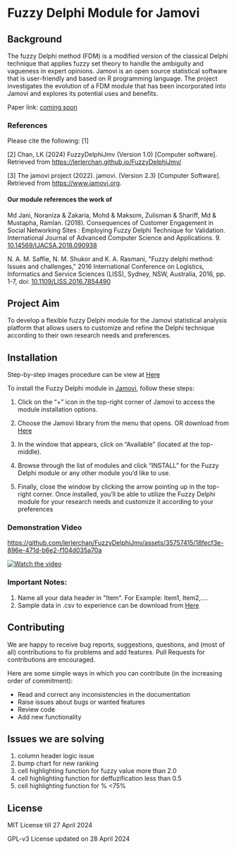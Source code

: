 # Fuzzy Delphi Module for Jamovi
## Background
The fuzzy Delphi method (FDM) is a modified version of the classical Delphi technique that applies fuzzy set theory to handle the ambiguity and vagueness in expert opinions. Jamovi is an open source statistical software that is user-friendly and based on R programming language. The project investigates the evolution of a FDM module that has been incorporated into Jamovi and explores its potential uses and benefits.

Paper link: [coming soon](https://fntis-journal.org/archives/)

### References
Please cite the following:
[1] 

[2] Chan, LK (2024) FuzzyDelphiJmv (Version 1.0) [Computer software]. Retrieved from
https://lerlerchan.github.io/FuzzyDelphiJmv/

[3] The jamovi project (2022). jamovi. (Version 2.3) [Computer Software]. Retrieved from https://www.jamovi.org.

#### Our module references the work of
Md Jani, Noraniza & Zakaria, Mohd & Maksom, Zulisman & Shariff, Md & Mustapha, Ramlan. (2018). Consequences of Customer Engagement in Social Networking Sites : Employing Fuzzy Delphi Technique for Validation. International Journal of Advanced Computer Science and Applications. 9. [10.14569/IJACSA.2018.090938](https://www.researchgate.net/publication/327983469_Consequences_of_Customer_Engagement_in_Social_Networking_Sites_Employing_Fuzzy_Delphi_Technique_for_Validation/references)

N. A. M. Saffie, N. M. Shukor and K. A. Rasmani, "Fuzzy delphi method: Issues and challenges," 2016 International Conference on Logistics, Informatics and Service Sciences (LISS), Sydney, NSW, Australia, 2016, pp. 1-7, doi: [10.1109/LISS.2016.7854490](https://ieeexplore.ieee.org/document/7854490)

## Project Aim
To develop a flexible fuzzy Delphi module for the Jamovi statistical analysis platform that allows users to customize and refine the Delphi technique according to their own research needs and preferences.

## Installation
Step-by-step images procedure can be view at
[Here](https://github.com/lerlerchan/FuzzyDelphiJmv/blob/main/tutorial/Installation_Procedure.pdf)

To install the Fuzzy Delphi module in [Jamovi](https://www.jamovi.org/download.html), follow these steps:

1. Click on the “+” icon in the top-right corner of Jamovi to access the module installation options.
2. Choose the Jamovi library from the menu that opens. OR download from [Here](https://github.com/lerlerchan/FuzzyDelphiJmv/blob/main/FuzzyDelphiJmv_1.0.0.jmo)

3. In the window that appears, click on “Available” (located at the top-middle).
4. Browse through the list of modules and click “INSTALL” for the Fuzzy Delphi module or any other module you’d like to use.
5. Finally, close the window by clicking the arrow pointing up in the top-right corner.
Once installed, you’ll be able to utilize the Fuzzy Delphi module for your
research needs and customize it according to your preferences

### Demonstration Video
https://github.com/lerlerchan/FuzzyDelphiJmv/assets/35757415/18fecf3e-896e-471d-b6e2-f104d035a70a

[![Watch the video](https://img.youtube.com/vi/)](https://www.youtube.com/embed/p-URv-m6NI0)

### Important Notes:
1. Name all your data header in "Item<number>". For Example: Item1, Item2,....
2. Sample data in .csv to experience can be download from [Here](https://github.com/lerlerchan/FuzzyDelphiJmv/tree/main/sampleData)

## Contributing
We are happy to receive bug reports, suggestions, questions, and (most of all) contributions to fix problems and add features. Pull Requests for contributions are encouraged.

Here are some simple ways in which you can contribute (in the increasing order of commitment):

- Read and correct any inconsistencies in the documentation
- Raise issues about bugs or wanted features
- Review code
- Add new functionality

## Issues we are solving
1. column header logic issue
2. bump chart for new ranking
3. cell highlighting function for fuzzy value more than 2.0
4. cell highlighting function for deffuzification less than 0.5
5. cell highlighting function for % <75%

## License

MIT License till 27 April 2024

GPL-v3 License updated on 28 April 2024


